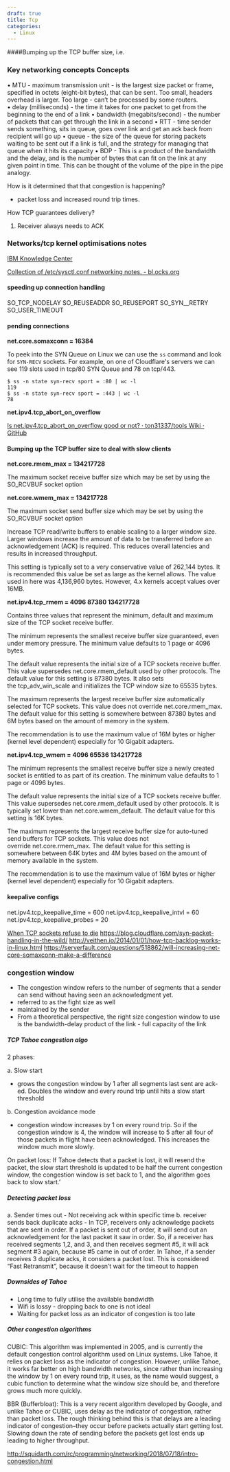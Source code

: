 ```yaml
---
draft: true
title: Tcp
categories:
  - Linux
---
```

####Bumping up the TCP buffer size, i.e.

### Key networking concepts Concepts

 • MTU - maximum transmission unit - is the largest size packet or frame, specified in octets (eight-bit bytes), that can be sent. Too small, headers overhead is larger. Too large - can’t be processed by some routers.  
 • delay (milliseconds) - the time it takes for one packet to get from the beginning to the end of a link
 •    bandwidth (megabits/second) - the number of packets that can get through the link in a second
 •    RTT - time sender sends something, sits in queue, goes over link and get an ack back from recipient will go up
 •    queue - the size of the queue for storing packets waiting to be sent out if a link is full, and the strategy for managing that queue when it hits its capacity
 •    BDP - This is a product of the bandwidth and the delay, and is the number of bytes that can fit on the link at any given point in time. This can be thought of the volume of the pipe in the pipe analogy.

How is it determined that that congestion is happening?

- packet loss and increased round trip times.

How TCP guarantees delivery?

1. Receiver always needs to ACK

### Networks/tcp kernel optimisations notes

[IBM Knowledge Center](https://www.ibm.com/support/knowledgecenter/linuxonibm/liaag/wkvm/wkvm_c_tune.htm)

[Collection of /etc/sysctl.conf networking notes. - bl.ocks.org](https://bl.ocks.org/magnetikonline/2760f98f6bf654d5ad79)

#### speeding up connection handling

SO_TCP_NODELAY
SO_REUSEADDR SO_REUSEPORT
SO_SYN__RETRY
SO_USER_TIMEOUT

#### pending connections

**net.core.somaxconn = 16384**

To peek into the SYN Queue on Linux we can use the `ss` command and look for `SYN-RECV` sockets. For example, on one of Cloudflare's servers we can see 119 slots used in tcp/80 SYN Queue and 78 on tcp/443.

```
$ ss -n state syn-recv sport = :80 | wc -l
119
$ ss -n state syn-recv sport = :443 | wc -l
78
```



**net.ipv4.tcp_abort_on_overflow**

[Is net.ipv4.tcp_abort_on_overflow good or not? · ton31337/tools Wiki · GitHub](https://github.com/ton31337/tools/wiki/Is-net.ipv4.tcp_abort_on_overflow-good-or-not%3F)

#### Bumping up the TCP buffer size to deal with slow clients

**net.core.rmem_max = 134217728**

The maximum socket receive buffer size which may be set by using the SO_RCVBUF socket option

**net.core.wmem_max = 134217728**

 The maximum socket send buffer size which may be set by using the SO_RCVBUF socket option

Increase TCP read/write buffers to enable scaling to a larger window size. Larger windows increase the amount of data to be transferred before an acknowledgement (ACK) is required. This reduces overall latencies and results in increased throughput.

This setting is typically set to a very conservative value of 262,144 bytes. It is recommended this value be set as large as the kernel allows. The value used in here was 4,136,960 bytes. However, 4.x kernels accept values over 16MB.

**net.ipv4.tcp_rmem = 4096 87380 134217728**

Contains three values that represent the minimum, default and maximum size of the TCP socket receive buffer.

The minimum represents the smallest receive buffer size guaranteed, even under memory pressure. The minimum value defaults to 1 page or 4096 bytes.

The default value represents the initial size of a TCP sockets receive buffer. This value supersedes net.core.rmem_default used by other protocols. The default value for this setting is 87380 bytes. It also sets the tcp_adv_win_scale and initializes the TCP window size to 65535 bytes.

The maximum represents the largest receive buffer size automatically selected for TCP sockets. This value does not override net.core.rmem_max. The default value for this setting is somewhere between 87380 bytes and 6M bytes based on the amount of memory in the system.

The recommendation is to use the maximum value of 16M bytes or higher (kernel level dependent) especially for 10 Gigabit adapters.

**net.ipv4.tcp_wmem = 4096 65536 134217728**

The minimum represents the smallest receive buffer size a newly created socket is entitled to as part of its creation. The minimum value defaults to 1 page or 4096 bytes.

The default value represents the initial size of a TCP sockets receive buffer. This value supersedes net.core.rmem_default used by other protocols. It is typically set lower than net.core.wmem_default. The default value for this setting is 16K bytes.

The maximum represents the largest receive buffer size for auto-tuned send buffers for TCP sockets. This value does not override net.core.rmem_max. The default value for this setting is somewhere between 64K bytes and 4M bytes based on the amount of memory available in the system.

The recommendation is to use the maximum value of 16M bytes or higher (kernel level dependent) especially for 10 Gigabit adapters.

#### keepalive configs

net.ipv4.tcp_keepalive_time = 600
net.ipv4.tcp_keepalive_intvl = 60
net.ipv4.tcp_keepalive_probes = 20

 [When TCP sockets refuse to die](https://blog.cloudflare.com/when-tcp-sockets-refuse-to-die/)
https://blog.cloudflare.com/syn-packet-handling-in-the-wild/
http://veithen.io/2014/01/01/how-tcp-backlog-works-in-linux.html
https://serverfault.com/questions/518862/will-increasing-net-core-somaxconn-make-a-difference

### congestion window

- The congestion window refers to the number of segments that a sender can send without having seen an acknowledgment yet.
- referred to as the fight size as well
- maintained by the sender
- From a theoretical perspective, the right size congestion window to use is the bandwidth-delay product of the link - full capacity of the link

##### TCP Tahoe congestion algo

2 phases:

a. Slow start

- grows the congestion window by 1 after all segments last sent are ack-ed. Doubles the window and every round trip until hits a slow start threshold

b. Congestion avoidance mode

- congestion window increases by 1 on every round trip. So if the congestion window is 4, the window will increase to 5 after all four of those packets in flight have been acknowledged. This increases the window much more slowly.

On packet loss:
If Tahoe detects that a packet is lost, it will resend the packet, the slow start threshold is updated to be half the current congestion window, the congestion window is set back to 1, and the algorithm goes back to slow start.’

##### Detecting packet loss

a. Sender times out - Not receiving ack within specific time 
b. receiver sends back duplicate acks - In TCP, receivers only acknowledge packets that are sent in order. If a packet is sent out of order, it will send out an acknowledgement for the last packet it saw in order. So, if a receiver has received segments 1,2, and 3, and then receives segment #5, it will ack segment #3 again, because #5 came in out of order. In Tahoe, if a sender receives 3 duplicate acks, it considers a packet lost. This is considered “Fast Retransmit”, because it doesn’t wait for the timeout to happen

##### Downsides of Tahoe

- Long time to fully utilise the available bandwidth
- Wifi is lossy - dropping back to one is not ideal
- Waiting for packet loss as an indicator of congestion is too late

##### Other congestion algorithms

CUBIC: This algorithm was implemented in 2005, and is currently the default congestion control algorithm used on Linux systems. Like Tahoe, it relies on packet loss as the indicator of congestion. However, unlike Tahoe, it works far better on high bandwidth networks, since rather than increasing the window by 1 on every round trip, it uses, as the name would suggest, a cubic function to determine what the window size should be, and therefore grows much more quickly.

BBR (Bufferbloat): This is a very recent algorithm developed by Google, and unlike Tahoe or CUBIC, uses delay as the indicator of congestion, rather than packet loss. The rough thinking behind this is that delays are a leading indicator of congestion–they occur before packets actually start getting lost. Slowing down the rate of sending before the packets get lost ends up leading to higher throughput.

http://squidarth.com/rc/programming/networking/2018/07/18/intro-congestion.html
